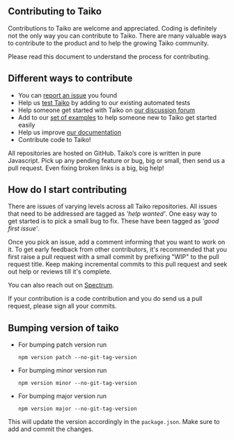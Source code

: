 ## Contributing to Taiko

Contributions to Taiko are welcome and appreciated. Coding is definitely not the only way you can contribute to Taiko. There are many valuable ways to contribute to the product and to help the growing Taiko community.

Please read this document to understand the process for contributing.

## Different ways to contribute

* You can [report an issue](https://github.com/getgauge/taiko/issues) you found
* Help us [test Taiko](https://github.com/getgauge/taiko/tree/master/test/functional-tests) by adding to our existing automated tests
* Help someone get started with Taiko on [our discussion forum](https://spectrum.chat/taiko)
* Add to our [set of examples](https://github.com/getgauge/taiko/tree/master/examples) to help someone new to Taiko get started easily
* Help us improve [our documentation](https://taiko.dev/)
* Contribute code to Taiko! 

All repositories are hosted on GitHub. Taiko’s core is written in pure Javascript. Pick up any pending feature or bug, big or small, then send us a pull request. Even fixing broken links is a big, big help!

## How do I start contributing

There are issues of varying levels across all Taiko repositories. All issues that need to be addressed are tagged as _'help wanted'_. One easy way to get started is to pick a small bug to fix. These have been tagged as _'good first issue'_.

Once you pick an issue, add a comment informing that you want to work on it. To get early feedback from other contributors, it's recommended that you first raise a pull request with a small commit by prefixing "WIP" to the pull request title. Keep making
incremental commits to this pull request and seek out help or reviews till it's complete.

You can also reach out on [Spectrum](https://spectrum.chat/taiko).

If your contribution is a code contribution and you do send us a pull request, please sign all your commits.

## Bumping version of taiko

* For bumping patch version run

    `npm version patch --no-git-tag-version`

* For bumping minor version run

    `npm version minor --no-git-tag-version`

* For bumping major version run

    `npm version major --no-git-tag-version`


This will update the version accordingly in the `package.json`. Make sure to add and commit the changes.

